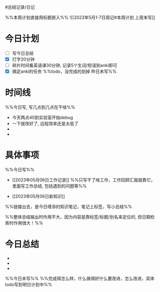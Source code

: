 #总结记录/日记 

%%本周计划直接用标题嵌入%%
![[2023年5月1-7日周记#本周计划 上周末写]]

# 今日计划
- [ ] 写今日总结
- [x] 打字20分钟
- [ ] 碎片时间看英语课30分钟, 记录5个生词/短语到anki即可
- [x] 搞定anki的任务
%%todo，没完成的划掉 
昨日末写%%

# 时间线 
%%今日写, 写几点到几点在干啥%%
- 今天两点40到实验室开始debug
- 一下就改好了, 远程效率还是太低了
- 
- 

# 具体事项 
%%今日写%%
- [[2023年05月06日工作记录]]
%%只写干了啥工作，工作回顾汇报就靠它，里面写工作总结, 包括遇到的问题等%%

- [[2023年05月06日新知识]]

%%链接出去，是今日增添的知识笔记，笔记上标签，写小总结%%

%%整体总结输出时作用不大，因为内容是靠标签/标题/别名来定位的, 但日期检索时作用很大！%%

# 今日总结
- 
- 
- 


%%今日末写%%
%%完成得怎么样，什么做得好什么要改进，怎么改进，具体todo写到明日计划中%%